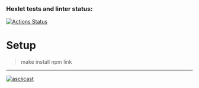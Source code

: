 ### Hexlet tests and linter status:
[![Actions Status](https://github.com/elmo7887/frontend-project-46/workflows/hexlet-check/badge.svg)](https://github.com/elmo7887/frontend-project-46/actions)


# Setup

> make install
> npm link

---

[![asciicast](https://asciinema.org/a/J8kmrJDIau968RFg55vpxtlGh.svg)](https://asciinema.org/a/J8kmrJDIau968RFg55vpxtlGh)